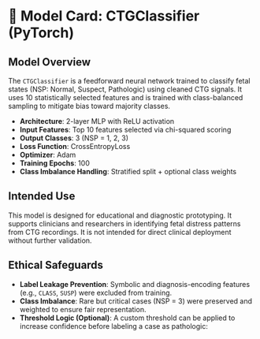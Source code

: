 # 🧠 Model Card: CTGClassifier (PyTorch)

## Model Overview
The `CTGClassifier` is a feedforward neural network trained to classify fetal states (NSP: Normal, Suspect, Pathologic) using cleaned CTG signals. It uses 10 statistically selected features and is trained with class-balanced sampling to mitigate bias toward majority classes.

- **Architecture**: 2-layer MLP with ReLU activation
- **Input Features**: Top 10 features selected via chi-squared scoring
- **Output Classes**: 3 (NSP = 1, 2, 3)
- **Loss Function**: CrossEntropyLoss
- **Optimizer**: Adam
- **Training Epochs**: 100
- **Class Imbalance Handling**: Stratified split + optional class weights

## Intended Use
This model is designed for educational and diagnostic prototyping. It supports clinicians and researchers in identifying fetal distress patterns from CTG recordings. It is not intended for direct clinical deployment without further validation.

## Ethical Safeguards
- **Label Leakage Prevention**: Symbolic and diagnosis-encoding features (e.g., `CLASS`, `SUSP`) were excluded from training.
- **Class Imbalance**: Rare but critical cases (NSP = 3) were preserved and weighted to ensure fair representation.
- **Threshold Logic (Optional)**: A custom threshold can be applied to increase confidence before labeling a case as pathologic:
  ```python
